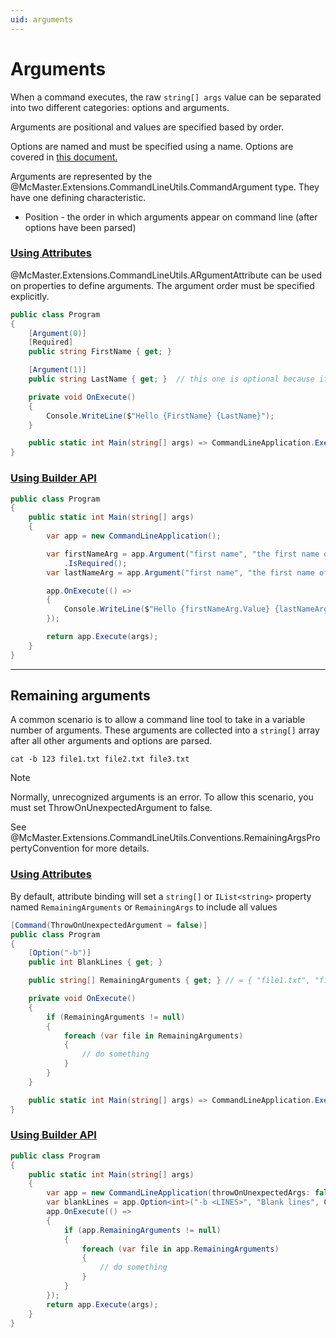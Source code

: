 ```yaml
---
uid: arguments
---
```


# Arguments

When a command executes, the raw `string[] args` value can be separated into two different categories: options and arguments.

Arguments are positional and values are specified based by order.

Options are named and must be specified using a name. Options are covered in [this document.](xref:options)

Arguments are represented by the @McMaster.Extensions.CommandLineUtils.CommandArgument type.
They have one defining characteristic.

* Position - the order in which arguments appear on command line (after options have been parsed)

### [Using Attributes](#tab/using-attributes)

@McMaster.Extensions.CommandLineUtils.ARgumentAttribute can be used on properties to define arguments.
The argument order must be specified explicitly.

```c#
public class Program
{
    [Argument(0)]
    [Required]
    public string FirstName { get; }

    [Argument(1)]
    public string LastName { get; }  // this one is optional because it doesn't have `[Required]`

    private void OnExecute()
    {
        Console.WriteLine($"Hello {FirstName} {LastName}");
    }

    public static int Main(string[] args) => CommandLineApplication.Execute<Program>(args);
}
```

### [Using Builder API](#tab/using-builder-api)

```c#
public class Program
{
    public static int Main(string[] args)
    {
        var app = new CommandLineApplication();

        var firstNameArg = app.Argument("first name", "the first name of the person")
            .IsRequired();
        var lastNameArg = app.Argument("first name", "the first name of the person");

        app.OnExecute(() =>
        {
            Console.WriteLine($"Hello {firstNameArg.Value} {lastNameArg.Value}");
        });

        return app.Execute(args);
    }
}
```

***

## Remaining arguments

A common scenario is to allow a command line tool to take in a variable number of arguments.
These arguments are collected into a `string[]` array after all other arguments and options are parsed.

```
cat -b 123 file1.txt file2.txt file3.txt
```

> [!NOTE]
> Normally, unrecognized arguments is an error. To allow this scenario, you must set ThrowOnUnexpectedArgument to false.

See @McMaster.Extensions.CommandLineUtils.Conventions.RemainingArgsPropertyConvention for more details.

### [Using Attributes](#tab/using-attributes)

By default, attribute binding will set a `string[]` or `IList<string>` property named `RemainingArguments` or `RemainingArgs`
to include all values

```c#
[Command(ThrowOnUnexpectedArgument = false)]
public class Program
{
    [Option("-b")]
    public int BlankLines { get; }

    public string[] RemainingArguments { get; } // = { "file1.txt", "file2.txt", "file3.txt" }

    private void OnExecute()
    {
        if (RemainingArguments != null)
        {
            foreach (var file in RemainingArguments)
            {
                // do something
            }
        }
    }

    public static int Main(string[] args) => CommandLineApplication.Execute<Program>(args);
}
```

### [Using Builder API](#tab/using-builder-api)

```c#
public class Program
{
    public static int Main(string[] args)
    {
        var app = new CommandLineApplication(throwOnUnexpectedArgs: false);
        var blankLines = app.Option<int>("-b <LINES>", "Blank lines", CommandOptionType.SingleValue);
        app.OnExecute(() =>
        {
            if (app.RemainingArguments != null)
            {
                foreach (var file in app.RemainingArguments)
                {
                    // do something
                }
            }
        });
        return app.Execute(args);
    }
}
```
